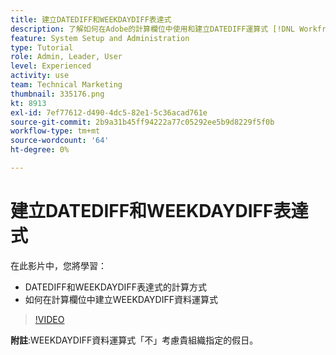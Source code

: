 ```yaml
---
title: 建立DATEDIFF和WEEKDAYDIFF表達式
description: 了解如何在Adobe的計算欄位中使用和建立DATEDIFF運算式 [!DNL Workfront].
feature: System Setup and Administration
type: Tutorial
role: Admin, Leader, User
level: Experienced
activity: use
team: Technical Marketing
thumbnail: 335176.png
kt: 8913
exl-id: 7ef77612-d490-4dc5-82e1-5c36acad761e
source-git-commit: 2b9a31b45ff94222a77c05292ee5b9d8229f5f0b
workflow-type: tm+mt
source-wordcount: '64'
ht-degree: 0%

---
```


# 建立DATEDIFF和WEEKDAYDIFF表達式

在此影片中，您將學習：

* DATEDIFF和WEEKDAYDIFF表達式的計算方式
* 如何在計算欄位中建立WEEKDAYDIFF資料運算式

>[!VIDEO](https://video.tv.adobe.com/v/335176/?quality=12)

**附註**:WEEKDAYDIFF資料運算式「不」考慮貴組織指定的假日。

